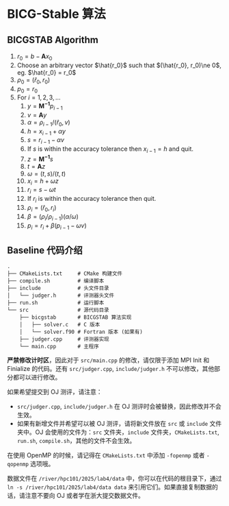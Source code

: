 # BICG-Stable 算法

## BICGSTAB Algorithm

1. $r_0 = b - \mathbf{A}x_0$
2. Choose an arbitrary vector $\hat{r_0}$ such that $(\hat{r_0}, r_0)\ne 0$, eg. $\hat{r_0} = r_0$
3. $\rho_0 = (\hat{r}_0, r_0)$
4. $p_0 = r_0$
5. For $i = 1, 2, 3, \ldots$
    1. $y = \mathbf{M^{-1}} p_{i-1}$
    2. $v = \mathbf{A}{y}$
    3. $\alpha = \rho_{i-1} / (\hat{r}_0, v)$
    4. $h = x_{i-1} + \alpha y$
    5. $s = r_{i-1} - \alpha v$
    6. If $s$ is within the accuracy tolerance then $x_{i-1} = h$ and quit.
    7. $z = \mathbf{M^{-1}} s$
    8. $t = \mathbf{A}z$
    9. $\omega = (t, s) / (t, t)$
    10. $x_i = h + \omega z$
    11. $r_i = s - \omega t$
    12. If $r_i$ is within the accuracy tolerance then quit.
    13. $\rho_i = (\hat{r}_0, r_i)$
    14. $\beta = (\rho_i / \rho_{i-1}) (\alpha / \omega)$
    15. $p_i = r_i + \beta (p_{i-1} - \omega v)$

## Baseline 代码介绍

```text
.
├── CMakeLists.txt     # CMake 构建文件
├── compile.sh         # 编译脚本
├── include            # 头文件目录
│   └── judger.h       # 评测器头文件
├── run.sh             # 运行脚本
└── src                # 源代码目录
    ├── bicgstab       # BICGSTAB 算法实现
    │   ├── solver.c   # C 版本
    │   └── solver.f90 # Fortran 版本 (如果有)
    ├── judger.cpp     # 评测器实现
    └── main.cpp       # 主程序
```

**严禁修改计时区**，因此对于 `src/main.cpp` 的修改，请仅限于添加 MPI Init 和 Finialize 的代码。还有 `src/judger.cpp`, `include/judger.h` 不可以修改，其他部分都可以进行修改。

如果希望提交到 OJ 测评，请注意：

- `src/judger.cpp`, `include/judger.h` 在 OJ 测评时会被替换，因此修改并不会生效。
- 如果有新增文件并希望可以被 OJ 测评，请将新文件放在 `src` 或 `include` 文件夹中。OJ 会使用的文件为：`src` 文件夹，`include` 文件夹，`CMakeLists.txt`, `run.sh`, `compile.sh`，其他的文件不会生效。

在使用 OpenMP 的时候，请记得在 `CMakeLists.txt` 中添加 `-fopenmp` 或者 `-qopenmp` 选项哦。

数据文件在 `/river/hpc101/2025/lab4/data` 中，你可以在代码的根目录下，通过 `ln -s /river/hpc101/2025/lab4/data data` 来引用它们。如果直接复制数据的话，请注意不要向 OJ 或者学在浙大提交数据文件。
